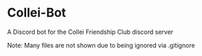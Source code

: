 # Collei-Bot
A Discord bot for the Collei Friendship Club discord server

Note: Many files are not shown due to being ignored via .gitignore
